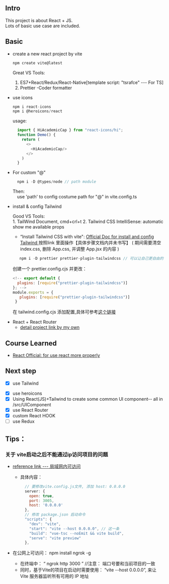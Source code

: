 ## Intro

This project is about React + JS.<br/>
Lots of basic use case are included.

## Basic

- create a new react project by vite

  ```js
  npm create vite@latest
  ```
  Great VS Tools:
    1. ES7+React/Redux/React-Native[template script: "tsrafce" --- For TS]
    2. Prettier -Coder formatter

- use icons

  ```js
  npm i react-icons
  npm i @heroicons/react
  ```
  usage:
  ```js
    import { HiAcademicCap } from "react-icons/hi";
    function Demo() {
      return (
        <>
          <HiAcademicCap/>
        </>
      )
    }
  ```

- For custom "@"

  ```js
    npm i -D @types/node // path module
  ```
  Then:<br/>
   &emsp;use 'path' to config costume path for "@" in vite.config.ts<br/>

- install & config Tailwind

   Good VS Tools:<br/>
      1. TailWind Document, cmd+crl+t
      2. Tailwind CSS IntelliSense: automatic show me available props

   - “Install Tailwind CSS with vite": [ Official Doc for install and config Tailwind ](https://tailwindcss.com/docs/guides/vite)
   按照link 里面操作【具体步骤文档内并未书写】 ( 期间需要清空 index.css, 删除 App.css, 并调整 App.jsx 的内容  )

   ```js
      npm i -D prettier prettier-plugin-tailwindcss // 可以让自己更自由的书写 tailwind，不必必须按照 tailwind 要求的顺序书写
   ```
  创建一个 prettier.config.cjs
  并更改：
  ```js
  <!-- export default {
    plugins: [require("prettier-plugin-tailwindcss")]
  }; -->
  module.exports = {
     plugins: [require("prettier-plugin-tailwindcss")]
   }
  ```
  在 tailwind.config.cjs 添加配置,具体可参考[这个链接](https://tailwindcss.com/docs/theme)

<!-- - 添加字体： Google Fonts

  然后添加到 index.css 中<br/>
  再在 tailwind.config.cjs 进行添加 -->

-  React + React Router
   -  [detail project link by my own](https://github.com/AlanCumberbatch/How-to-use/tree/master/use_react_router)

## Course Learned

- [React Official: for use react more properly](https://m.bilibili.com/video/BV1Gg4y1x7x1?buvid=ZD47AAD4FC1A8B624C5B9FADDC71DC9A91CF&is_story_h5=false&mid=Zs5WXF9Y%2BWido8d1kCdpvA%3D%3D&p=1&plat_id=114&share_from=ugc&share_medium=iphone&share_plat=ios&share_session_id=15C54BD8-277C-4F8B-92E4-D13A10A2E1F3&share_source=WEIXIN&share_tag=s_i&timestamp=1689293233&unique_k=DCg1mlI&up_id=646421368&code=061dwOkl2pFYKb4h6ynl2Em2yI3dwOkB&state=)

## Next step

- [x] use Tailwind
<!-- - [ ] use Framer Motion -->
- [x] use heroicons
- [x] Using React(JS)+Tailwind to create some common  UI component-- all in /src/UIComponent
- [x] use React Router
- [x] custom React HOOK
- [ ] use Redux

## Tips：

### 关于 vite启动之后不能通过ip访问项目的问题

  - [reference link --- 局域网内可访问](https://www.jianshu.com/p/ee286a5e7a67)

     - 具体内容：

       ```js
         // 要修改vite.config.js文件, 添加 host: 0.0.0.0
         server: {
           open: true,
           port: 3005,
           host: '0.0.0.0'
         },
         // 修改 package.json 启动命令
         "scripts": {
           "dev": "vite",
           "start": "vite --host 0.0.0.0", // 这一条
           "build": "vue-tsc --noEmit && vite build",
           "serve": "vite preview"
         },
       ```
  - 在公网上可访问： npm install ngrok -g
    -  在终端中： “ ngrok http 3000 ” //注意： 端口号要和当前项目的一致
    -  同时，基于Vite的项目在启动时需要使用： “vite --host 0.0.0.0”, 来让 Vite 服务器监听所有可用的 IP 地址
